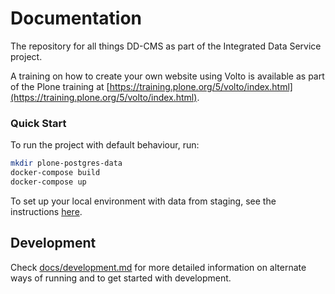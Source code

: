 # Documentation
The repository for all things DD-CMS as part of the Integrated Data Service project.

A training on how to create your own website using Volto is available as part of the Plone training at [https://training.plone.org/5/volto/index.html](https://training.plone.org/5/volto/index.html).

### Quick Start

To run the project with default behaviour, run:

```bash
mkdir plone-postgres-data
docker-compose build
docker-compose up
```

To set up your local environment with data from staging, see the instructions [here](./plone-5/README.md#using-postgres-with-docker-compose).

## Development

Check [docs/development.md](docs/development.md) for more detailed information on alternate ways of running and to get started with development.

